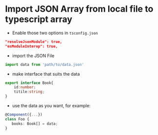 # Import JSON Array from local file to typescript array

- Enable those two options in `tsconfig.json`
```json
"resolveJsonModule": true,
"esModuleInterop": true,
```
- import the JSON File
```typescript
import data from 'path/to/data.json'
``` 
- make interface that suits the data
```typescript
export interface Book{
    id:number;
    titile:string;
}
```
- use the data as you want, for example:
```typescript
@Component({...})
class Foo {
   books: Book[] = data;
}
```
